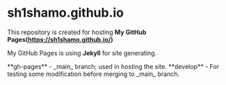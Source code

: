 # sh1shamo.github.io

This repository is created for hosting **My GitHub Pages(https://sh1shamo.github.io/)**

My GitHub Pages is using **Jekyll** for site generating.

<Branches description>
**gh-pages** - _main_ branch; used in hosting the site.
**develop** - For testing some modification before merging to _main_ branch.
